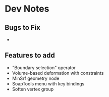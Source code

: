 # Dev Notes

## Bugs to Fix
- 

## Features to add
- "Boundary selection" operator
- Volume-based deformation with constraints
- MinSrf geometry node
- SoapTools menu with key bindings
- Soften vertex group